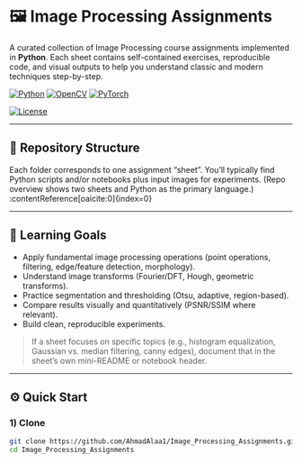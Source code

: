 # 🖼️ Image Processing Assignments

A curated collection of Image Processing course assignments implemented in **Python**. Each sheet contains self-contained exercises, reproducible code, and visual outputs to help you understand classic and modern techniques step-by-step.

<p align="left">
  <a href="https://www.python.org/"><img alt="Python" src="https://img.shields.io/badge/Python-3.9%2B-informational"></a>
  <a href="https://opencv.org/"><img alt="OpenCV" src="https://img.shields.io/badge/OpenCV-ready-blue"></a>
  <a href="https://pytorch.org/">
  <img alt="PyTorch" src="https://img.shields.io/badge/PyTorch-ready-EE4C2C?logo=pytorch&logoColor=white">
</a>

  <a href="LICENSE"><img alt="License" src="https://img.shields.io/badge/License-Choose%20one-lightgrey"></a>
</p>

---

## 📁 Repository Structure


Each folder corresponds to one assignment “sheet”. You’ll typically find Python scripts and/or notebooks plus input images for experiments. (Repo overview shows two sheets and Python as the primary language.) :contentReference[oaicite:0]{index=0}

---

## 🎯 Learning Goals

- Apply fundamental image processing operations (point operations, filtering, edge/feature detection, morphology).
- Understand image transforms (Fourier/DFT, Hough, geometric transforms).
- Practice segmentation and thresholding (Otsu, adaptive, region-based).
- Compare results visually and quantitatively (PSNR/SSIM where relevant).
- Build clean, reproducible experiments.

> If a sheet focuses on specific topics (e.g., histogram equalization, Gaussian vs. median filtering, canny edges), document that in the sheet’s own mini-README or notebook header.

---

## ⚙️ Quick Start

### 1) Clone

```bash
git clone https://github.com/AhmadAlaa1/Image_Processing_Assignments.git
cd Image_Processing_Assignments
